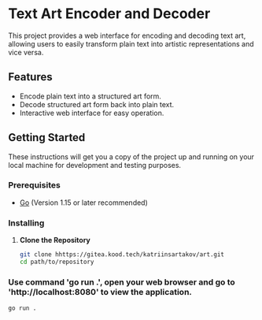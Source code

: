 # Text Art Encoder and Decoder

This project provides a web interface for encoding and decoding text art, allowing users to easily transform plain text into artistic representations and vice versa.

## Features

- Encode plain text into a structured art form.
- Decode structured art form back into plain text.
- Interactive web interface for easy operation.

## Getting Started

These instructions will get you a copy of the project up and running on your local machine for development and testing purposes.

### Prerequisites

- [Go](https://golang.org/dl/) (Version 1.15 or later recommended)

### Installing

1. **Clone the Repository**

   ```bash
   git clone hhttps://gitea.kood.tech/katriinsartakov/art.git
   cd path/to/repository

### Use command 'go run .', open your web browser and go to 'http://localhost:8080' to view the application.

 ```bash
 go run .
